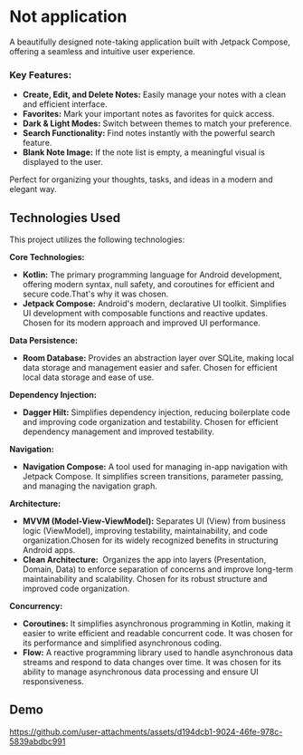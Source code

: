 
# Not application

A beautifully designed note-taking application built with Jetpack Compose, offering a seamless and intuitive user experience.  

### Key Features:  
-  **Create, Edit, and Delete Notes:** Easily manage your notes with a clean and efficient interface.  
-  **Favorites:** Mark your important notes as favorites for quick access.  
-  **Dark & Light Modes:** Switch between themes to match your preference.  
-  **Search Functionality:** Find notes instantly with the powerful search feature.  
-  **Blank Note Image:** If the note list is empty, a meaningful visual is displayed to the user.  

Perfect for organizing your thoughts, tasks, and ideas in a modern and elegant way.  

## Technologies Used

This project utilizes the following technologies:

**Core Technologies:**

*   **Kotlin:** The primary programming language for Android development, offering modern syntax, null safety, and coroutines for efficient and secure code.That's why it was chosen.
*   **Jetpack Compose:** Android's modern, declarative UI toolkit. Simplifies UI development with composable functions and reactive updates. Chosen for its modern approach and improved UI performance.

**Data Persistence:**

*   **Room Database:** Provides an abstraction layer over SQLite, making local data storage and management easier and safer. Chosen for efficient local data storage and ease of use.

**Dependency Injection:**

*   **Dagger Hilt:** Simplifies dependency injection, reducing boilerplate code and improving code organization and testability. Chosen for efficient dependency management and improved testability.

**Navigation:**

*   **Navigation Compose:** A tool used for managing in-app navigation with Jetpack Compose. It simplifies screen transitions, parameter passing, and managing the navigation graph.

**Architecture:**

*   **MVVM (Model-View-ViewModel):** Separates UI (View) from business logic (ViewModel), improving testability, maintainability, and code organization.Chosen for its widely recognized benefits in structuring Android apps.
*   **Clean Architecture:**  Organizes the app into layers (Presentation, Domain, Data) to enforce separation of concerns and improve long-term maintainability and scalability. Chosen for its robust structure and improved code organization.

**Concurrency:**

*   **Coroutines:** It simplifies asynchronous programming in Kotlin, making it easier to write efficient and readable concurrent code. It was chosen for its performance and simplified asynchronous coding.
*   **Flow:** A reactive programming library used to handle asynchronous data streams and respond to data changes over time. It was chosen for its ability to manage asynchronous data processing and ensure UI responsiveness.


## Demo

https://github.com/user-attachments/assets/d194dcb1-9024-46fe-978c-5839abdbc991
  